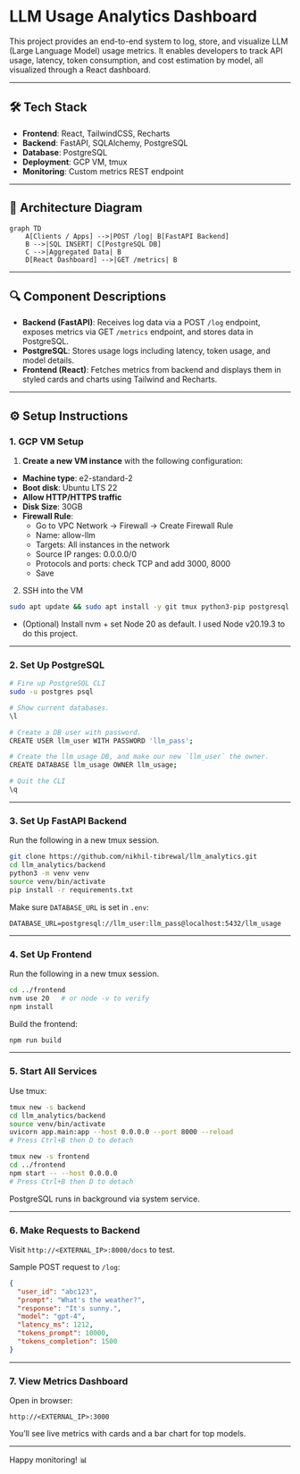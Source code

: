 # LLM Usage Analytics Dashboard

This project provides an end-to-end system to log, store, and visualize LLM (Large Language Model) usage metrics. It enables developers to track API usage, latency, token consumption, and cost estimation by model, all visualized through a React dashboard.

---

## 🛠 Tech Stack

- **Frontend**: React, TailwindCSS, Recharts
- **Backend**: FastAPI, SQLAlchemy, PostgreSQL
- **Database**: PostgreSQL
- **Deployment**: GCP VM, tmux
- **Monitoring**: Custom metrics REST endpoint

---

## 🧱 Architecture Diagram

```mermaid
graph TD
    A[Clients / Apps] -->|POST /log| B[FastAPI Backend]
    B -->|SQL INSERT| C[PostgreSQL DB]
    C -->|Aggregated Data| B
    D[React Dashboard] -->|GET /metrics| B
```

---

## 🔍 Component Descriptions

- **Backend (FastAPI)**: Receives log data via a POST `/log` endpoint, exposes metrics via GET `/metrics` endpoint, and stores data in PostgreSQL.
- **PostgreSQL**: Stores usage logs including latency, token usage, and model details.
- **Frontend (React)**: Fetches metrics from backend and displays them in styled cards and charts using Tailwind and Recharts.

---

## ⚙️ Setup Instructions

### 1. GCP VM Setup

1. **Create a new VM instance** with the following configuration:
  - **Machine type**: e2-standard-2
  - **Boot disk**: Ubuntu LTS 22
  - **Allow HTTP/HTTPS traffic**
  - **Disk Size**: 30GB
  - **Firewall Rule**:
    - Go to VPC Network → Firewall → Create Firewall Rule
    - Name: allow-llm
    - Targets: All instances in the network
    - Source IP ranges: 0.0.0.0/0
    - Protocols and ports: check TCP and add 3000, 8000
    - Save
2. SSH into the VM

```bash
sudo apt update && sudo apt install -y git tmux python3-pip postgresql npm nodejs
```

- (Optional) Install nvm + set Node 20 as default. I used Node v20.19.3 to do this project.

---

### 2. Set Up PostgreSQL

```bash
# Fire up PostgreSQL CLI
sudo -u postgres psql

# Show current databases.
\l

# Create a DB user with password.
CREATE USER llm_user WITH PASSWORD 'llm_pass';

# Create the llm_usage DB, and make our new `llm_user` the owner.
CREATE DATABASE llm_usage OWNER llm_usage;

# Quit the CLI
\q
```

---

### 3. Set Up FastAPI Backend

Run the following in a new tmux session.

```bash
git clone https://github.com/nikhil-tibrewal/llm_analytics.git
cd llm_analytics/backend
python3 -m venv venv
source venv/bin/activate
pip install -r requirements.txt
```

Make sure `DATABASE_URL` is set in `.env`:

```
DATABASE_URL=postgresql://llm_user:llm_pass@localhost:5432/llm_usage
```

---

### 4. Set Up Frontend

Run the following in a new tmux session.

```bash
cd ../frontend
nvm use 20   # or node -v to verify
npm install
```

Build the frontend:

```bash
npm run build
```

---

### 5. Start All Services

Use tmux:

```bash
tmux new -s backend
cd llm_analytics/backend
source venv/bin/activate
uvicorn app.main:app --host 0.0.0.0 --port 8000 --reload
# Press Ctrl+B then D to detach

tmux new -s frontend
cd ../frontend
npm start -- --host 0.0.0.0
# Press Ctrl+B then D to detach
```

PostgreSQL runs in background via system service.

---

### 6. Make Requests to Backend

Visit `http://<EXTERNAL_IP>:8000/docs` to test.

Sample POST request to `/log`:

```json
{
  "user_id": "abc123",
  "prompt": "What's the weather?",
  "response": "It's sunny.",
  "model": "gpt-4",
  "latency_ms": 1212,
  "tokens_prompt": 10000,
  "tokens_completion": 1500
}
```

---

### 7. View Metrics Dashboard

Open in browser:

```
http://<EXTERNAL_IP>:3000
```

You’ll see live metrics with cards and a bar chart for top models.

---

Happy monitoring! 📊
